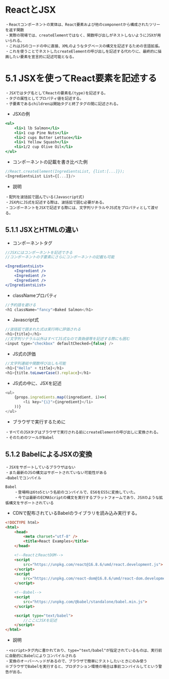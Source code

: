 # ReactとJSX
```
・Reactコンポーネントの実体は、React要素および他のcomponentから構成されたツリーを返す関数
・実際の現場では、createElementではなく、関数呼び出しがネストしないようにJSXが用いられる。
・これはJSのコードの中に直接、XMLのようなタグベースの構文を記述するための言語拡張。
・これを使うことでネストしたcreateElementの呼び出しを記述する代わりに、最終的に描画したい要素を宣言的に記述可能となる。
```

# 5.1 JSXを使ってReact要素を記述する
```
・JSXではタグ名としてReactの要素名(type)を記述する。
・タグの属性としてプロパティ値を記述する。
・子要素であるchildrenは開始タグと終了タグの間に記述される。
```
- JSXの例
```jsx
<ul>
    <li>1 lb Salmon</li>
    <li>1 cup Pine Nuts</li>
    <li>2 cups Butter Lettuce</li>
    <li>1 Yellow Squash</li>
    <li>1/2 cup Olive Oil</li>
</ul>
```
- コンポーネントの記載を書き比べた例
```js
//React.createElement(IngredientsList, {list:[...]});
<IngredientsList List={[...]}/>
```
- 説明
```
・配列を波括弧で囲んでいる(Javascript式)
・JSX内にJS式を記述する際は、波括弧で囲む必要がある。
・コンポーネントをJSXで記述する際には、文字列リテラルやJS式をプロパティとして渡せる。
```

## 5.1.1 JSXとHTMLの違い
- コンポーネントタグ
```jsx
//JSXにはコンポーネントを記述できる
//コンポーネントの子要素にさらにコンポーネントの記載も可能

<IngredientsList>
    <Ingredient />
    <Ingredient />
    <Ingredient />
</IngredientsList>
```
- classNameプロパティ
```js
//予約語を避ける
<h1 className="fancy">Baked Salmon</h1>
```
- Javascript式
```js
//波括弧で囲まれた式は実行時に評価される
<h1>{title}</h1>
//文字列リテラル以外はすべてJS式なので真偽値等を記述する際にも囲む
<input type="checkbox" defaultChecked={false} />
```
- JS式の評価
```js
//文字列連結や関数呼び出しも可能
<h1>{"Hello" + title}</h1>
<h1>{title.toLowerCase().replace}</h1>
```
- JS式の中に、JSXを記述
```js
<ul>
    {props.ingredients.map((ingredient, i)=>(
        <li key="{i}">{ingredient}</li>
    ))}
</ul>
```
- ブラウザで実行するために
```
・すべてのJSXタグはブラウザで実行される前にcreateElementの呼び出しに変換される。
・そのためのツールがBabel
```

## 5.1.2 BabelによるJSXの変換
```
・JSXをサポートしているブラウザはない
・また最新のJSの構文はサポートされていない可能性がある
⇒Babelでコンパイル

Babel
    ・登場時は6to5という名前のコンパイルで、ES6をES5に変換していた。
    ・今では最新のECMAScriptの構文を実行するプラットフォームであり、JSXのような拡張構文をサポートされている
```

- CDNで配布されているBabelのライブラリを読み込み実行する。
```html
<!DOCTYPE html>
<html>
    <head>
        <meta charset="utf-8" />
        <title>React Examples</title>
    </head>

    <!--ReactとReactDOM-->
    <script
        src="https://unpkg.com/react@16.8.6/umd/react.development.js">
    </script>
    <script
        src="https://unpkg.com/react-dom@16.8.6/umd/react-dom.development.js">
    </script>

    <!--Babel-->
    <script
        src="https://unpkg.com/@babel/standalone/babel.min.js">
    </script>

    <script type="text/babel">
        //ここにJSXを記述
    </script>
</html>
```
- 説明
```
・<script>タグ内に書かれており、type="text/babel"が指定されているものは、実行前に自動的にBabelによりコンパイルされる
・変換のオーバーヘッドがあるので、ブラウザで簡単にテストしたいときにのみ使う
※ブラウザでBabelを実行すると、プロダクション環境の場合は事前コンパイルしてという警告が出る。
```

